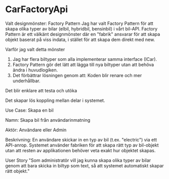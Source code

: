 # CarFactoryApi
Valt designmönster: Factory Pattern
Jag har valt Factory Pattern för att skapa olika typer av bilar (elbil, hybridbil, bensinbil) i vårt bil-API. Factory Pattern är ett välkänt designmönster där en "fabrik" ansvarar för att skapa objekt baserat på viss indata, i stället för att skapa dem direkt med new.

Varför jag valt detta mönster
1. Jag har flera biltyper som alla implementerar samma interface (ICar).
2. Factory Pattern gör det lätt att lägga till nya biltyper utan att behöva ändra i huvudlogiken.
3. Det förbättrar lösningen genom att:
Koden blir renare och mer underhållbar.

Det blir enklare att testa och utöka

Det skapar lös koppling mellan delar i systemet.

Use Case: Skapa en bil

Namn: Skapa bil från användarinmatning

Aktör: Användare eller Admin

Beskrivning: En användare skickar in en typ av bil (t.ex. "electric") via ett API-anrop. Systemet använder fabriken för att skapa rätt typ av bil-objekt utan att resten av applikationen behöver veta exakt hur objektet skapas.

User Story
"Som administratör vill jag kunna skapa olika typer av bilar genom att bara skicka in biltyp som text, så att systemet automatiskt skapar rätt objekt."
